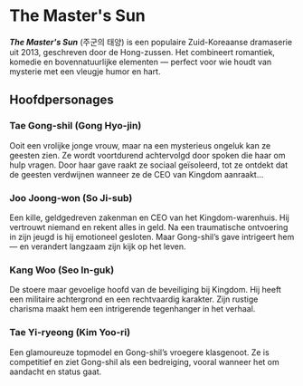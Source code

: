 # The Master's Sun

***The Master's Sun*** (주군의 태양) is een populaire Zuid-Koreaanse dramaserie uit 2013, geschreven door de Hong-zussen. Het combineert romantiek, komedie en bovennatuurlijke elementen — perfect voor wie houdt van mysterie met een vleugje humor en hart.

## Hoofdpersonages

### Tae Gong-shil (Gong Hyo-jin)

Ooit een vrolijke jonge vrouw, maar na een mysterieus ongeluk kan ze geesten zien. Ze wordt voortdurend achtervolgd door spoken die haar om hulp vragen. Door haar gave raakt ze sociaal geïsoleerd, tot ze ontdekt dat de geesten verdwijnen wanneer ze de CEO van Kingdom aanraakt…

### Joo Joong-won (So Ji-sub)

Een kille, geldgedreven zakenman en CEO van het Kingdom-warenhuis. Hij vertrouwt niemand en rekent alles in geld. Na een traumatische ontvoering in zijn jeugd is hij emotioneel gesloten. Maar Gong-shil’s gave intrigeert hem — en verandert langzaam zijn kijk op het leven.

### Kang Woo (Seo In-guk)

De stoere maar gevoelige hoofd van de beveiliging bij Kingdom. Hij heeft een militaire achtergrond en een rechtvaardig karakter. Zijn rustige charisma maakt hem een intrigerende tegenhanger in het verhaal.

### Tae Yi-ryeong (Kim Yoo-ri)

Een glamoureuze topmodel en Gong-shil’s vroegere klasgenoot. Ze is competitief en ziet Gong-shil als een bedreiging, vooral wanneer het om aandacht en status gaat.
